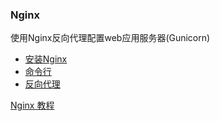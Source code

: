 ### Nginx 

使用Nginx反向代理配置web应用服务器(Gunicorn)


- [安装Nginx](01.Install_Nginx.md)
- [命令行](02.Commands.md)
- [反向代理](03.Reverse_Proxy.md)

[Nginx 教程](http://openresty.org/download/agentzh-nginx-tutorials-zhcn.html)





